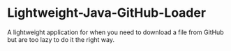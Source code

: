 # Lightweight-Java-GitHub-Loader
A lightweight application for when you need to download a file from GitHub but are too lazy to do it the right way.
